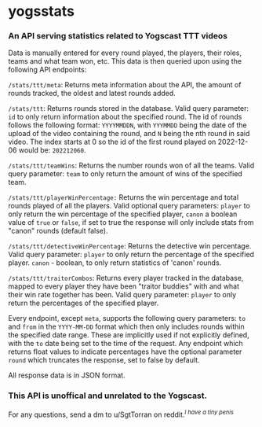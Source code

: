 # yogsstats
### An API serving statistics related to Yogscast TTT videos

Data is manually entered for every round played, the players, their roles, teams and what team won, etc. This data is then queried upon using the following API endpoints:

`/stats/ttt/meta`: Returns meta information about the API, the amount of rounds tracked, the oldest and latest rounds added.

`/stats/ttt`: Returns rounds stored in the database. Valid query parameter: `id` to only return information about the specified round. The id of rounds follows the following format: `YYYYMMDDN`, with `YYYMMDD` being the date of the upload of the video containing the round, and `N` being the nth round in said video. The index starts at 0 so the id of the first round played on 2022-12-06 would be: `202212060`. 

`/stats/ttt/teamWins`: Returns the number rounds won of all the teams. Valid query parameter: `team` to only return the amount of wins of the specified team.

`/stats/ttt/playerWinPercentage:` Returns the win percentage and total rounds played of all the players. Valid optional query parameters: `player` to only return the win percentage of the specified player, `canon` a boolean value of `true` or `false`, if set to true the response will only include stats from "canon" rounds (default false).

`/stats/ttt/detectiveWinPercentage`: Returns the detective win percentage. Valid query parameter: `player` to only return the percentage of the specified player. `canon` - boolean, to only return statistics of 'canon' rounds.

`/stats/ttt/traitorCombos`: Returns every player tracked in the database, mapped to every player they have been "traitor buddies" with and what their win rate together has been. Valid query parameter: `player` to only return the percentages of the specified player.

Every endpoint, except `meta`, supports the following query parameters: `to` and `from` in the `YYYY-MM-DD` format which then only includes rounds within the specified date range. These are implicitly used if not explicitly defined, with the `to` date being set to the time of the request. Any endpoint which returns float values to indicate percentages have the optional parameter `round` which truncates the response, set to false by default.

All response data is in JSON format.

### This API is unoffical and unrelated to the Yogscast.

For any questions, send a dm to u/SgtTorran on reddit.<sup>*I have a tiny penis*<sup>
